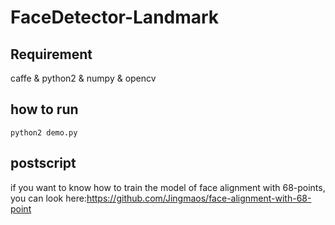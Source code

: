 # FaceDetector-Landmark

## Requirement

caffe & python2 & numpy & opencv 




## how to run 

`python2 demo.py` 

## postscript
if you want to know how to train the model of face alignment with 68-points, you can look here:https://github.com/Jingmaos/face-alignment-with-68-point
